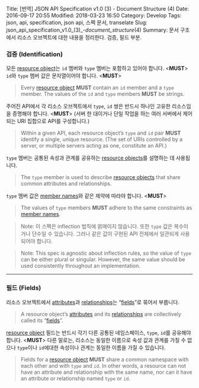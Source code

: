 Title: [번역] JSON API Specification v1.0 (3) - Document Structure (4)
Date: 2016-09-17 20:55
Modified: 2018-03-23 16:50
Category: Develop
Tags: json, api, specification, json api, 스펙 문서, transelate
Slug: json_api_specification_v1.0_(3)_-_document_structure_(4)
Summary: 문서 구조에서 리소스 오브젝트에 대한 내용을 정리한다. 검증, 필드 부분.

### 검증 (Identification)

모든 [resource object][resource_objects]는 `id` 멤버와 `type` 멤버는 포함하고 있어야 합니다. <**MUST**> `id`와 `type` 멤버 값은 문자열이어야 합니다. <**MUST**>

> Every [resource object][resource_objects] **MUST** contain an `id` member and a `type` member. The values of the `id` and `type` members **MUST** be strings.

주어진 API에서 각 리소스 오브젝트에서 `type`, `id` 쌍은 반드시 하나인 고유한 리소스임을 증명해야 합니다. <**MUST**> (서버 한 대이거나 단일 작업을 하는 여러 서버에서 제어되는 URI 집합으로 API를 구성합니다.)

> Within a given API, each resource object’s `type` and `id` pair **MUST** identify a single, unique resource. (The set of URIs controlled by a server, or multiple servers acting as one, constitute an API.)

`type` 멤버는 공통된 속성과 관계를 공유하는 [resource objects][resource_objects]를 설명하는 데 사용됩니다.

> The `type` member is used to describe [resource objects][resource_objects] that share common attributes and relationships.

`type` 멤버 값은 [member names][member_names]와 같은 제약에 따라야 합니다. <**MUST**>

> The values of `type` members **MUST** adhere to the same constraints as [member names][member_names].

> Note: 이 스펙은 inflection 법칙에 얽매이지 않습니다. 또한 `type` 값은 복수이거나 단수일 수 있습니다. 그러나 같은 값이 구현된 API 전체에서 일관되게 사용되어야 합니다.

> Note: This spec is agnostic about inflection rules, so the value of `type` can be either plural or singular. However, the same value should be used consistently throughout an implementation.

---

### 필드 (Fields)

리소스 오브젝트에서 [attributes][resource_object_attributes]과 [relationships][resource_object_relationships]는 “[fields][resource_object_field]”로 묶어서 부릅니다.

> A resource object’s [attributes][resource_object_attributes] and its [relationships][resource_object_relationships] are collectively called its “[fields][resource_object_field]”.

[resource object][resource_objects] 필드는 반드시 각기 다른 공통된 네임스페이스, `type`, `id`를 공유해야합니다. <**MUST**> 다른 말로는, 리소스는 동일한 이름으로 속성 값과 관계를 가질 수 없으나 `type`이나 `id`에대한 속성이나 관계는 동일한 이름을 가질 수 있습니다.

> Fields for a [resource object][resource_objects] **MUST** share a common namespace with each other and with `type` and `id`. In other words, a resource can not have an attribute and relationship with the same name, nor can it have an attribute or relationship named `type` or `id`.

[resource_object_attributes]: http://jsonapi.org/format/#document-resource-object-attributes
[resource_object_relationships]: http://jsonapi.org/format/#document-resource-object-relationships
[resource_object_field]: http://jsonapi.org/format/#document-resource-object-fields
[resource_objects]: http://jsonapi.org/format/#document-resource-objects
[member_names]: http://jsonapi.org/format/#document-member-names